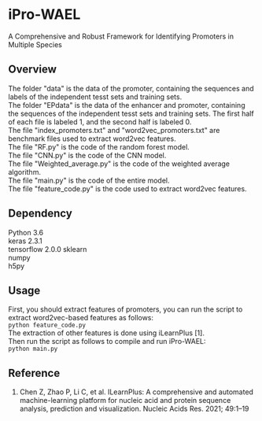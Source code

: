 # iPro-WAEL

A Comprehensive and Robust Framework for Identifying Promoters in Multiple Species

## Overview
 
The folder "data" is the data of the promoter, containing the sequences and labels of the independent tesst sets and training sets.  
The folder "EPdata" is the data of the enhancer and promoter, containing the sequences of the independent tesst sets and training sets. The first half of each file is labeled 1, and the second half is labeled 0.  
The file "index_promoters.txt" and "word2vec_promoters.txt" are benchmark files used to extract word2vec features.  
The file "RF.py" is the code of the random forest model.  
The file "CNN.py" is the code of the CNN model.  
The file "Weighted_average.py" is the code of the weighted average algorithm.  
The file "main.py" is the code of the entire model.  
The file "feature_code.py" is the code used to extract word2vec features.  

## Dependency
Python 3.6   
keras  2.3.1  
tensorflow 2.0.0
sklearn  
numpy  
h5py 

## Usage
First, you should extract features of promoters, you can run the script to extract word2vec-based features as follows:  
`python feature_code.py`  
The extraction of other features is done using iLearnPlus [1].  
Then run the script as follows to compile and run iPro-WAEL:  
`python main.py`    
## Reference
1. Chen Z, Zhao P, Li C, et al. ILearnPlus: A comprehensive and automated machine-learning platform for nucleic acid and protein sequence analysis, prediction and visualization. Nucleic Acids Res. 2021; 49:1–19
